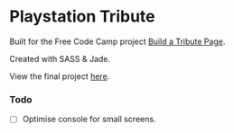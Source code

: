 # Playstation Tribute

Built for the Free Code Camp project [Build a Tribute Page](https://www.freecodecamp.com/challenges/build-a-tribute-page).

Created with SASS & Jade.

View the final project [here](http://projects.imjames.me/playstation-tribute).

### Todo
- [ ] Optimise console for small screens.